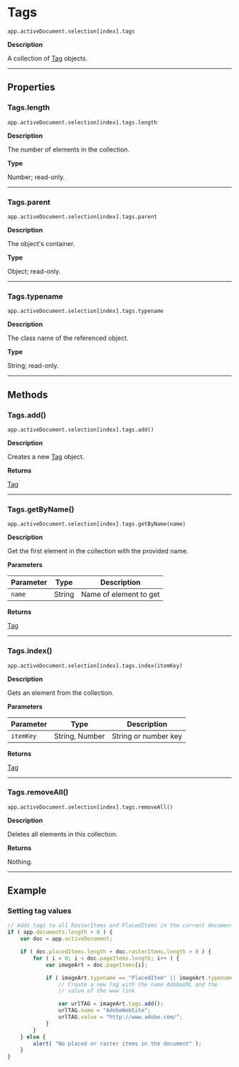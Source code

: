 # Tags

`app.activeDocument.selection[index].tags`

**Description**

A collection of [Tag](./Tag.md) objects.

---

## Properties

### Tags.length

`app.activeDocument.selection[index].tags.length`

**Description**

The number of elements in the collection.

**Type**

Number; read-only.

---

### Tags.parent

`app.activeDocument.selection[index].tags.parent`

**Description**

The object's container.

**Type**

Object; read-only.

---

### Tags.typename

`app.activeDocument.selection[index].tags.typename`

**Description**

The class name of the referenced object.

**Type**

String; read-only.

---

## Methods

### Tags.add()

`app.activeDocument.selection[index].tags.add()`

**Description**

Creates a new [Tag](./Tag.md) object.

**Returns**

[Tag](./Tag.md)

---

### Tags.getByName()

`app.activeDocument.selection[index].tags.getByName(name)`

**Description**

Get the first element in the collection with the provided name.

**Parameters**

| Parameter   | Type   | Description            |
|-------------|--------|------------------------|
| `name`      | String | Name of element to get |

**Returns**

[Tag](./Tag.md)

---

### Tags.index()

`app.activeDocument.selection[index].tags.index(itemKey)`

**Description**

Gets an element from the collection.

**Parameters**

| Parameter   | Type           | Description          |
|-------------|----------------|----------------------|
| `itemKey`   | String, Number | String or number key |

**Returns**

[Tag](./Tag.md)

---

### Tags.removeAll()

`app.activeDocument.selection[index].tags.removeAll()`

**Description**

Deletes all elements in this collection.

**Returns**

Nothing.

---

## Example

### Setting tag values

```javascript
// Adds tags to all RasterItems and PlacedItems in the current document
if ( app.documents.length > 0 ) {
    var doc = app.activeDocument;

    if ( doc.placedItems.length + doc.rasterItems.length > 0 ) {
        for ( i = 0; i < doc.pageItems.length; i++ ) {
            var imageArt = doc.pageItems[i];

            if ( imageArt.typename == "PlacedItem" || imageArt.typename == "RasterItem") {
                // Create a new Tag with the name AdobeURL and the
                // value of the www link

                var urlTAG = imageArt.tags.add();
                urlTAG.name = "AdobeWebSite";
                urlTAG.value = "http://www.adobe.com/";
            }
        }
    } else {
        alert( "No placed or raster items in the document" );
    }
}
```
